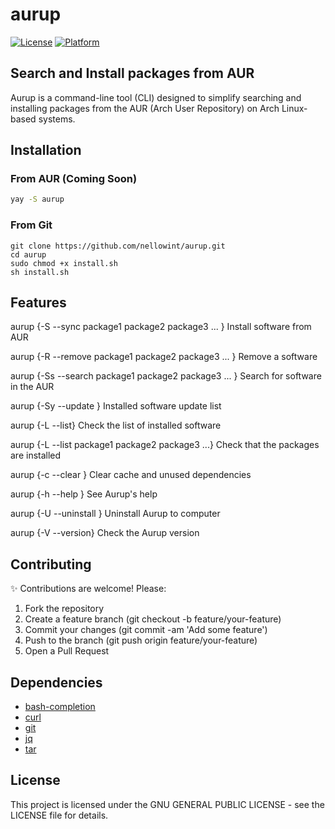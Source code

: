 # aurup

[![License](https://img.shields.io/badge/license-GNU-blue.svg)](LICENSE)
[![Platform](https://img.shields.io/badge/platform-Arch%20Linux%20%26%20derivatives-lightgrey.svg)]()

## Search and Install packages from AUR

Aurup is a command-line tool (CLI) designed to simplify searching and installing packages from the AUR (Arch User Repository) on Arch Linux-based systems.

## Installation

### From AUR (Coming Soon)
```bash
yay -S aurup
```
### From Git
```
git clone https://github.com/nellowint/aurup.git
cd aurup
sudo chmod +x install.sh
sh install.sh
```

## Features

aurup {-S --sync package1 package2 package3 ... }
Install software from AUR

aurup {-R --remove package1 package2 package3 ... }
Remove a software

aurup {-Ss --search package1 package2 package3 ... }
Search for software in the AUR

aurup {-Sy --update }
Installed software update list

aurup {-L --list}
Check the list of installed software

aurup {-L --list package1 package2 package3 ...}
Check that the packages are installed

aurup {-c --clear }
Clear cache and unused dependencies

aurup {-h --help }
See Aurup's help

aurup {-U --uninstall }
Uninstall Aurup to computer

aurup {-V --version}
Check the Aurup version

## Contributing
✨ Contributions are welcome! Please:

1) Fork the repository
2) Create a feature branch (git checkout -b feature/your-feature)
3) Commit your changes (git commit -am 'Add some feature')
4) Push to the branch (git push origin feature/your-feature)
5) Open a Pull Request

## Dependencies

* [bash-completion](https://archlinux.org/packages/?name=bash-completion)
* [curl](https://archlinux.org/packages/?name=curl)
* [git](https://archlinux.org/packages/?name=git)
* [jq](https://archlinux.org/packages/?name=jq)
* [tar](https://archlinux.org/packages/?name=tar)

## License
This project is licensed under the GNU GENERAL PUBLIC LICENSE - see the LICENSE file for details.
